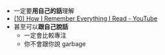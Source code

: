 - 一定要**用自己的話**理解
-  [(10) How I Remember Everything I Read - YouTube](https://www.youtube.com/watch?v=AjoxkxM_I5g)
- 甚至可以**跟自己說話**
	- 一定會比較專注
	- 你不會跟你說 garbage

